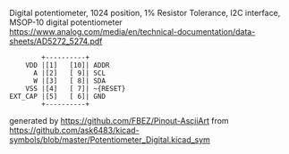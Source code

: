 Digital potentiometer, 1024 position, 1% Resistor Tolerance, I2C interface, MSOP-10
digital potentiometer
https://www.analog.com/media/en/technical-documentation/data-sheets/AD5272_5274.pdf


	        +----------+
	    VDD |[1]   [10]| ADDR
	      A |[2]   [ 9]| SCL
	      W |[3]   [ 8]| SDA
	    VSS |[4]   [ 7]| ~{RESET}
	EXT_CAP |[5]   [ 6]| GND
	        +----------+


generated by https://github.com/FBEZ/Pinout-AsciiArt from https://github.com/ask6483/kicad-symbols/blob/master/Potentiometer_Digital.kicad_sym